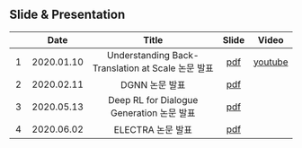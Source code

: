 ## Slide & Presentation

　|Date|Title|Slide|Video|
|:---:|:---:|:---:|:---:|:---:|
|1|2020.01.10|Understanding Back-Translation at Scale 논문 발표|[pdf](https://github.com/dev-sngwn/my-slide-and-presentation/blob/master/2020-01-10-Understanding%20Back-Translation%20at%20Scale.pdf)|[youtube](https://youtu.be/htzBkroOLg4)|
|2|2020.02.11|DGNN 논문 발표|[pdf](https://github.com/dev-sngwn/my-slide-and-presentation/blob/master/2020-02-11-DGNN.pdf)||
|3|2020.05.13|Deep RL for Dialogue Generation 논문 발표|[pdf](https://github.com/dev-sngwn/my-slide-and-presentation/blob/master/2020-05-13-Deep-Reinforcement-Learning-for-Dialogue-Generation.pdf)||
|4|2020.06.02|ELECTRA 논문 발표|[pdf](https://github.com/dev-sngwn/my-slide-and-presentation/blob/master/2020-06-02-ELECTRA.pdf)||
